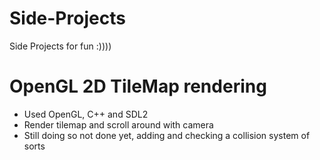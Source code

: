 # Side-Projects
Side Projects for fun :))))  
# OpenGL 2D TileMap rendering  
- Used OpenGL, C++ and SDL2  
- Render tilemap and scroll around with camera  
- Still doing so not done yet, adding and checking a collision system of sorts
